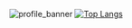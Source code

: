 ![profile_banner](https://github-readme-stats.vercel.app/api?username=AZenyx&show_icons=true&theme=onedark&count_private=true) 
[![Top Langs](https://github-readme-stats.vercel.app/api/top-langs/?username=AZenyx&layout=compact&show_icons=true&theme=onedark)](https://github.com/anuraghazra/github-readme-stats)
